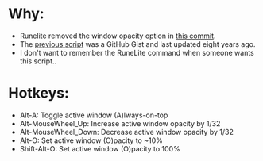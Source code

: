 # Why:
- Runelite removed the window opacity option in [this commit](https://github.com/runelite/runelite/commit/64595bcf4d1f48858771574da60f0a8d20826389).
- The [previous script](https://gist.github.com/Zazcallabah/8277d6762dad93dfb684cb52d579518e) was a GitHub Gist and last updated eight years ago.
- I don't want to remember the RuneLite command when someone wants this script..

# Hotkeys:
- Alt-A:                Toggle active window (A)lways-on-top
- Alt-MouseWheel_Up:    Increase active window opacity by 1/32
- Alt-MouseWheel_Down:  Decrease active window opacity by 1/32
- Alt-O:                Set active window (O)pacity to ~10%
- Shift-Alt-O:          Set active window (O)pacity to 100%